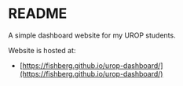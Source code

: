 # README

A simple dashboard website for my UROP students.

Website is hosted at:
* [https://fishberg.github.io/urop-dashboard/](https://fishberg.github.io/urop-dashboard/)
